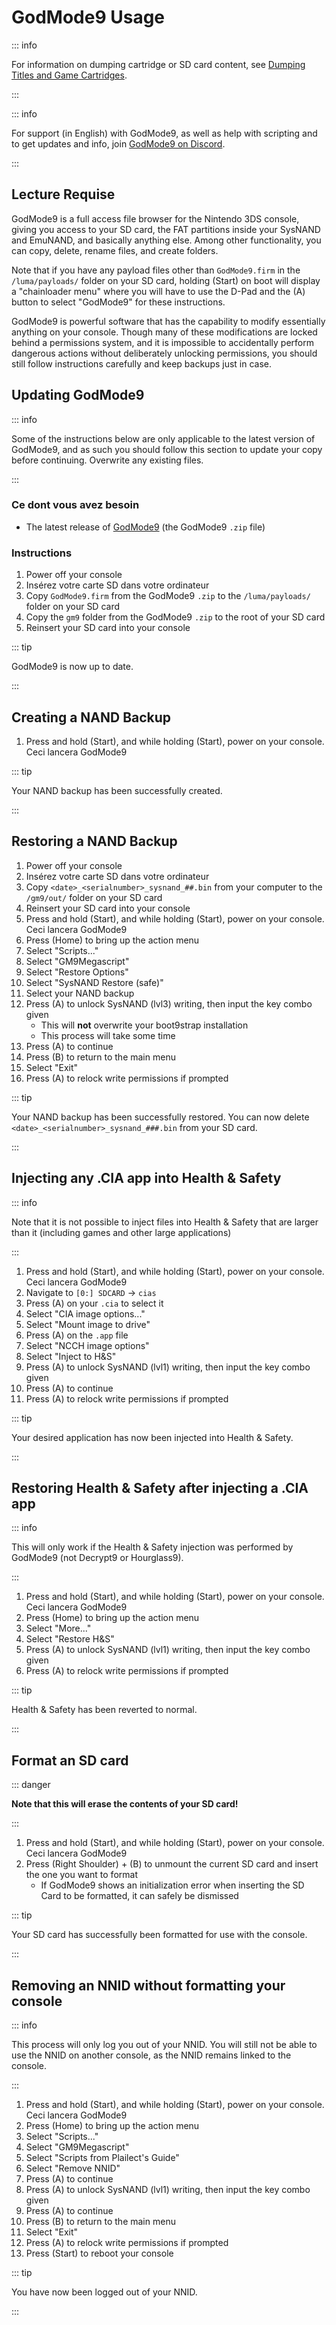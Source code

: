 # GodMode9 Usage

::: info

For information on dumping cartridge or SD card content, see [Dumping Titles and Game Cartridges](dumping-titles-and-game-cartridges).

:::

::: info

For support (in English) with GodMode9, as well as help with scripting and to get updates and info, join [GodMode9 on Discord](https://discord.gg/BRcbvtFxX4).

:::

## Lecture Requise

GodMode9 is a full access file browser for the Nintendo 3DS console, giving you access to your SD card, the FAT partitions inside your SysNAND and EmuNAND, and basically anything else. Among other functionality, you can copy, delete, rename files, and create folders.

Note that if you have any payload files other than `GodMode9.firm` in the `/luma/payloads/` folder on your SD card, holding (Start) on boot will display a "chainloader menu" where you will have to use the D-Pad and the (A) button to select "GodMode9" for these instructions.

GodMode9 is powerful software that has the capability to modify essentially anything on your console. Though many of these modifications are locked behind a permissions system, and it is impossible to accidentally perform dangerous actions without deliberately unlocking permissions, you should still follow instructions carefully and keep backups just in case.

## Updating GodMode9

::: info

Some of the instructions below are only applicable to the latest version of GodMode9, and as such you should follow this section to update your copy before continuing. Overwrite any existing files.

:::

### Ce dont vous avez besoin

- The latest release of [GodMode9](https://github.com/d0k3/GodMode9/releases/latest) (the GodMode9 `.zip` file)

### Instructions

1. Power off your console
2. Insérez votre carte SD dans votre ordinateur
3. Copy `GodMode9.firm` from the GodMode9 `.zip` to the `/luma/payloads/` folder on your SD card
4. Copy the `gm9` folder from the GodMode9 `.zip` to the root of your SD card
5. Reinsert your SD card into your console

::: tip

GodMode9 is now up to date.

:::

## Creating a NAND Backup

1. Press and hold (Start), and while holding (Start), power on your console. Ceci lancera GodMode9

<!--@include: ./_include/nand-backup.md -->

::: tip

Your NAND backup has been successfully created.

:::

## Restoring a NAND Backup

1. Power off your console
2. Insérez votre carte SD dans votre ordinateur
3. Copy `<date>_<serialnumber>_sysnand_##.bin` from your computer to the `/gm9/out/` folder on your SD card
4. Reinsert your SD card into your console
5. Press and hold (Start), and while holding (Start), power on your console. Ceci lancera GodMode9
6. Press (Home) to bring up the action menu
7. Select "Scripts..."
8. Select "GM9Megascript"
9. Select "Restore Options"
10. Select "SysNAND Restore (safe)"
11. Select your NAND backup
12. Press (A) to unlock SysNAND (lvl3) writing, then input the key combo given
    - This will **not** overwrite your boot9strap installation
    - This process will take some time
13. Press (A) to continue
14. Press (B) to return to the main menu
15. Select "Exit"
16. Press (A) to relock write permissions if prompted

::: tip

Your NAND backup has been successfully restored. You can now delete `<date>_<serialnumber>_sysnand_###.bin` from your SD card.

:::

## Injecting any .CIA app into Health & Safety

::: info

Note that it is not possible to inject files into Health & Safety that are larger than it (including games and other large applications)

:::

1. Press and hold (Start), and while holding (Start), power on your console. Ceci lancera GodMode9
2. Navigate to `[0:] SDCARD` -> `cias`
3. Press (A) on your `.cia` to select it
4. Select "CIA image options..."
5. Select "Mount image to drive"
6. Press (A) on the `.app` file
7. Select "NCCH image options"
8. Select "Inject to H&S"
9. Press (A) to unlock SysNAND (lvl1) writing, then input the key combo given
10. Press (A) to continue
11. Press (A) to relock write permissions if prompted

::: tip

Your desired application has now been injected into Health & Safety.

:::

## Restoring Health & Safety after injecting a .CIA app

::: info

This will only work if the Health & Safety injection was performed by GodMode9 (not Decrypt9 or Hourglass9).

:::

1. Press and hold (Start), and while holding (Start), power on your console. Ceci lancera GodMode9
2. Press (Home) to bring up the action menu
3. Select "More..."
4. Select "Restore H&S"
5. Press (A) to unlock SysNAND (lvl1) writing, then input the key combo given
6. Press (A) to relock write permissions if prompted

::: tip

Health & Safety has been reverted to normal.

:::

## Format an SD card

::: danger

**Note that this will erase the contents of your SD card!**

:::

1. Press and hold (Start), and while holding (Start), power on your console. Ceci lancera GodMode9
2. Press (Right Shoulder) + (B) to unmount the current SD card and insert the one you want to format
    - If GodMode9 shows an initialization error when inserting the SD Card to be formatted, it can safely be dismissed

<!--@include: ./_include/format-sd-gm9.md -->

::: tip

Your SD card has successfully been formatted for use with the console.

:::

## Removing an NNID without formatting your console

::: info

This process will only log you out of your NNID. You will still not be able to use the NNID on another console, as the NNID remains linked to the console.

:::

1. Press and hold (Start), and while holding (Start), power on your console. Ceci lancera GodMode9
2. Press (Home) to bring up the action menu
3. Select "Scripts..."
4. Select "GM9Megascript"
5. Select "Scripts from Plailect's Guide"
6. Select "Remove NNID"
7. Press (A) to continue
8. Press (A) to unlock SysNAND (lvl1) writing, then input the key combo given
9. Press (A) to continue
10. Press (B) to return to the main menu
11. Select "Exit"
12. Press (A) to relock write permissions if prompted
13. Press (Start) to reboot your console

::: tip

You have now been logged out of your NNID.

:::
